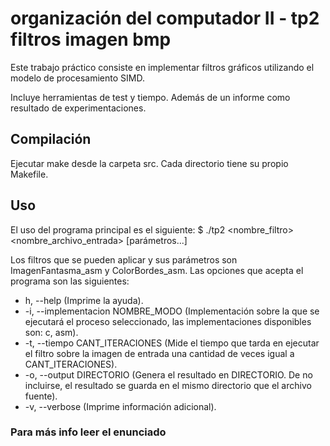 # organización del computador II - tp2 filtros imagen bmp

Este trabajo práctico consiste en implementar filtros gráficos utilizando el modelo de procesamiento SIMD.  

Incluye herramientas de test y tiempo. Además de un informe como resultado de experimentaciones.

## Compilación
Ejecutar make desde la carpeta src. Cada directorio tiene su propio Makefile.

## Uso
El uso del programa principal es el siguiente:
$ ./tp2 <nombre_filtro> <opciones> <nombre_archivo_entrada> [parámetros...]

Los filtros que se pueden aplicar y sus parámetros son ImagenFantasma_asm y ColorBordes_asm.
Las opciones que acepta el programa son las siguientes:    
- h, --help  (Imprime la ayuda).  	
- -i, --implementacion NOMBRE_MODO (Implementación sobre la que se ejecutará el proceso seleccionado, las implementaciones 
    disponibles son: c, asm).  
- -t, --tiempo CANT_ITERACIONES (Mide el tiempo que tarda en ejecutar el filtro sobre la imagen de entrada una cantidad
    de veces igual a CANT_ITERACIONES).  
- -o, --output DIRECTORIO (Genera el resultado en DIRECTORIO. De no incluirse, el resultado se guarda en el mismo
    directorio que el archivo fuente).  
- -v, --verbose (Imprime información adicional).  

### Para más info leer el enunciado 
